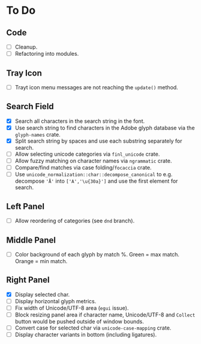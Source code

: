 # To Do

## Code

* [ ] Cleanup.
* [ ] Refactoring into modules.

## Tray Icon

* [ ] Trayt icon menu messages are not reaching the `update()` method.

## Search Field

* [x] Search all characters in the search string in the font.
* [x] Use search string to find characters in the Adobe glyph database
      via the `glyph-names` crate.
* [x] Split search string by spaces and use each substring separately
      for search.
* [ ] Allow selecting unicode categories via `finl_unicode` crate.
* [ ] Allow fuzzy matching on character names via `ngrammatic` crate.
* [ ] Compare/find matches via case folding/`focaccia` crate.
* [ ] Use `unicode_normalization::char::decompose_canonical` to e.g.
      decompose `'Å'` into `['A','\u{30a}']` and use the first element
      for search.

## Left Panel

* [ ] Allow reordering of categories (see `dnd` branch).

## Middle Panel

* [ ] Color background of each glyph by match %. Green = max match.
      Orange = min match.

## Right Panel

* [x] Display selected char.
* [ ] Display horizontal glyph metrics.
* [ ] Fix width of Unicode/UTF-8 area (`egui` issue).
* [ ] Block resizing panel area if character name, Unicode/UTF-8 and
      `Collect` button would be pushed outside of window bounds.
* [ ] Convert case for selected char via `unicode-case-mapping` crate.
* [ ] Display character variants in bottom (including ligatures).
